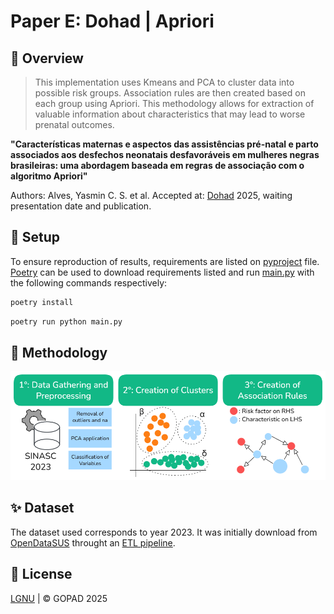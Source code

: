 # Paper E: Dohad | Apriori


## 📌 Overview


> This implementation uses Kmeans and PCA to cluster data into possible risk groups. Association rules are then created based on each group using Apriori. This methodology allows for extraction of valuable information about characteristics that may lead to worse prenatal outcomes.


**"Características maternas e aspectos das assistências pré-natal e parto associados aos desfechos neonatais desfavoráveis em mulheres negras brasileiras: uma abordagem baseada em regras de associação com o algoritmo Apriori"**


Authors: Alves, Yasmin C. S. et al.
Accepted at: [Dohad](https://www.dohad2025.com.ar/) 2025, waiting presentation date and publication.


## 🚀 Setup


To ensure reproduction of results, requirements are listed on [pyproject](pyproject.toml) file. [Poetry](https://python-poetry.org/) can be used to download requirements listed and run [main.py](main.py) with the following commands respectively:


```bash
poetry install
```


```bash
poetry run python main.py
```


## 🔮 Methodology

<picture>
  <source media="(prefers-color-scheme: dark)" srcset="./assets/dark_Dohad.png">
  <source media="(prefers-color-scheme: light)" srcset="./assets/light_Dohad.png">
  <img alt="Methodology image" src="./assets/light_Dohad.png">
</picture>


## ✨ Dataset

The dataset used corresponds to year 2023. It was initially download from [OpenDataSUS](https://opendatasus.saude.gov.br/) throught an [ETL pipeline](https://github.com/GOPAD-Datasus/ETL-SINASC). 

## 📝 License
[LGNU](LICENSE) | © GOPAD 2025
